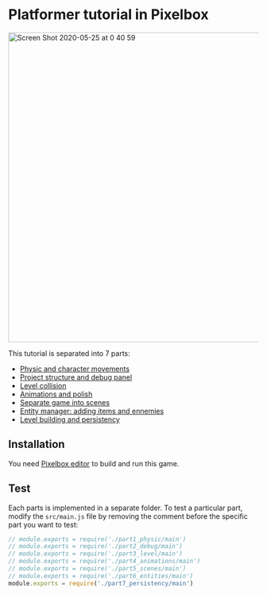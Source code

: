 # Platformer tutorial in Pixelbox

<img width="624" alt="Screen Shot 2020-05-25 at 0 40 59" src="https://user-images.githubusercontent.com/2462139/82758299-aace2480-9e20-11ea-8400-22a562412b9e.png">

This tutorial is separated into 7 parts:
- [Physic and character movements](https://github.com/cstoquer/platformerTutorial/tree/master/src/part1_physic)
- [Project structure and debug panel](https://github.com/cstoquer/platformerTutorial/tree/master/src/part2_debug)
- [Level collision](https://github.com/cstoquer/platformerTutorial/tree/master/src/part3_level)
- [Animations and polish](https://github.com/cstoquer/platformerTutorial/tree/master/src/part4_animations)
- [Separate game into scenes](https://github.com/cstoquer/platformerTutorial/tree/master/src/part5_scenes)
- [Entity manager: adding items and ennemies](https://github.com/cstoquer/platformerTutorial/tree/master/src/part6_entities)
- [Level building and persistency](https://github.com/cstoquer/platformerTutorial/tree/master/src/part7_persistency)

## Installation
You need [Pixelbox editor](https://cstoquer.itch.io/pixelbox) to build and run this game.

## Test
Each parts is implemented in a separate folder. To test a particular part, modify the `src/main.js` file by removing the comment before the specific part you want to test:

```js
// module.exports = require('./part1_physic/main')
// module.exports = require('./part2_debug/main')
// module.exports = require('./part3_level/main')
// module.exports = require('./part4_animations/main')
// module.exports = require('./part5_scenes/main')
// module.exports = require('./part6_entities/main')
module.exports = require('./part7_persistency/main')
```
